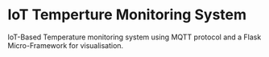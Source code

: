 # IoT Temperture Monitoring System
IoT-Based Temperature monitoring system using MQTT protocol and a Flask Micro-Framework for visualisation.
